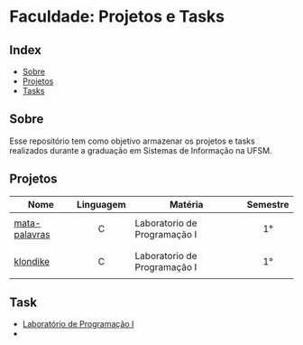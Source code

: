 # Faculdade: Projetos e Tasks

## Index
 * [Sobre](##Sobre)
 * [Projetos](##Projetos)
 * [Tasks](##Task)

## Sobre
Esse repositório tem como objetivo armazenar os projetos e tasks realizados durante a graduação em Sistemas de Informação na UFSM.

## Projetos
| Nome  | Linguagem | Matéria | Semestre |
| ----- | --------- | --------| -------- |
| [mata-palavras](https://github.com/luizamanoelle/Faculdade-Projetos-e-Tasks/tree/main/projetos/mata-palavra) | <p align="center">C</p> | Laboratorio de Programação I | <p align="center">1°</p> |
| [klondike](https://github.com/luizamanoelle/Faculdade-Projetos-e-Tasks/tree/main/projetos/mata-palavra) | <p align="center">C</p> | Laboratorio de Programação I | <p align="center">1°</p> |

## Task
* [Laboratório de Programação I]()
* 
